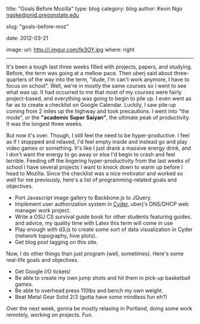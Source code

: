 title: "Goals Before Mozilla"
type: blog
category: blog
author: Kevin Ngo <ngoke@onid.oregonstate.edu>

slug: "goals-before-moz"

date: 2012-03-21

image:
    url: http://i.imgur.com/fe3OY.jpg
    where: right

---

It's been a tough last three weeks filled with projects, papers, and studying.
Before, the term was going at a mellow pace. Then uberj said about
three-quarters of the way into the term, "dude, I'm can't work anymore, I have
to focus on school". Well, we're in mostly the same courses so I went to see
what was up. It had occurred to me that most of my courses were fairly
project-based, and everything was going to begin to pile up. I even went as far
as to create a checklist on Google Calendar. Luckily, I saw pile-up coming from
2 miles up the highway and took precautions. I went into "the mode", or the
**"academic Super Saiyan"**, the ultimate peak of productivity. It was the
longest three weeks.

But now it's over. Though, I still feel the need to be hyper-productive. I
feel as if I stoppped and relaxed, I'd feel empty inside and instead go and
play video games or something. It's like I just drank a massive energy
drink, and I don't want the energy to go away or else I'd begin to crash
and feel terrible. Feeding off the lingering hyper-productivity from the
last weeks of school I have several projects I want to knock down to warm
up before I head to Mozilla. Since the checklist was a nice motivator and
worked so well for me previously, here's a list of programming-related
goals and objectives.

- Port Javascript image gallery to Backbone.js to JQuery.
- Implement user authorization system in
  [Cyder](http://github.com/uberj/cyder), uberj's DNS/DHCP web manager work
  project.
- Write a OSU CS survival guide book for other students featuring guides.
  and advice, my quality time with Latex this term will come in use
- Play enough with d3.js to create some sort of data visualization in Cyder
  (network topography, hive plots).
- Get blog post tagging on this site.

Now, I do other things than just program (well, sometimes). Here's some
real-life goals and objectives.

- Get Google I/O tickets!
- Be able to create my own jump shots and hit them in pick-up basketball
  games.
- Be able to overhead press 110lbs and bench my own weight.
- Beat Metal Gear Solid 2/3 (gotta have *some* mindless fun eh?)

Over the next week, gonna be mostly relaxing in Portland, doing some work
remotely, working on projects. Fun.
